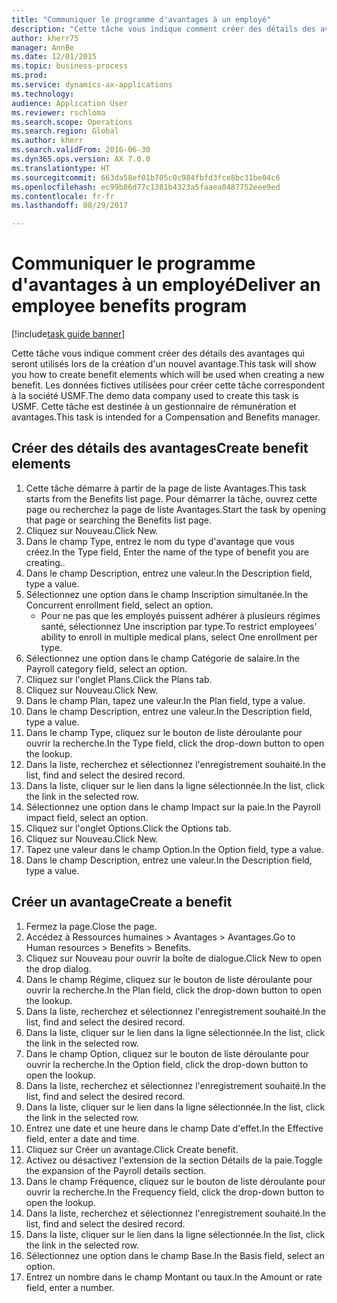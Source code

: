 ```yaml
--- 
title: "Communiquer le programme d'avantages à un employé"
description: "Cette tâche vous indique comment créer des détails des avantages qui seront utilisés lors de la création d'un nouvel avantage."
author: kherr75
manager: AnnBe
ms.date: 12/01/2015
ms.topic: business-process
ms.prod: 
ms.service: dynamics-ax-applications
ms.technology: 
audience: Application User
ms.reviewer: rschloma
ms.search.scope: Operations
ms.search.region: Global
ms.author: kherr
ms.search.validFrom: 2016-06-30
ms.dyn365.ops.version: AX 7.0.0
ms.translationtype: HT
ms.sourcegitcommit: 663da58ef01b705c0c984fbfd3fce8bc31be04c6
ms.openlocfilehash: ec99b86d77c1381b4323a5faaea0487752eee9ed
ms.contentlocale: fr-fr
ms.lasthandoff: 08/29/2017

---
```

# <a name="deliver-an-employee-benefits-program"></a><span data-ttu-id="d0a63-103">Communiquer le programme d'avantages à un employé</span><span class="sxs-lookup"><span data-stu-id="d0a63-103">Deliver an employee benefits program</span></span>

[!include[task guide banner](../../includes/task-guide-banner.md)]

<span data-ttu-id="d0a63-104">Cette tâche vous indique comment créer des détails des avantages qui seront utilisés lors de la création d'un nouvel avantage.</span><span class="sxs-lookup"><span data-stu-id="d0a63-104">This task will show you how to create benefit elements which will be used when creating a new benefit.</span></span> <span data-ttu-id="d0a63-105">Les données fictives utilisées pour créer cette tâche correspondent à la société USMF.</span><span class="sxs-lookup"><span data-stu-id="d0a63-105">The demo data company used to create this task is USMF.</span></span> <span data-ttu-id="d0a63-106">Cette tâche est destinée à un gestionnaire de rémunération et avantages.</span><span class="sxs-lookup"><span data-stu-id="d0a63-106">This task is intended for a Compensation and Benefits manager.</span></span>


## <a name="create-benefit-elements"></a><span data-ttu-id="d0a63-107">Créer des détails des avantages</span><span class="sxs-lookup"><span data-stu-id="d0a63-107">Create benefit elements</span></span>
1. <span data-ttu-id="d0a63-108">Cette tâche démarre à partir de la page de liste Avantages.</span><span class="sxs-lookup"><span data-stu-id="d0a63-108">This task starts from the Benefits list page.</span></span> <span data-ttu-id="d0a63-109">Pour démarrer la tâche, ouvrez cette page ou recherchez la page de liste Avantages.</span><span class="sxs-lookup"><span data-stu-id="d0a63-109">Start the task by opening that page or searching the Benefits list page.</span></span>
2. <span data-ttu-id="d0a63-110">Cliquez sur Nouveau.</span><span class="sxs-lookup"><span data-stu-id="d0a63-110">Click New.</span></span>
3. <span data-ttu-id="d0a63-111">Dans le champ Type, entrez le nom du type d'avantage que vous créez.</span><span class="sxs-lookup"><span data-stu-id="d0a63-111">In the Type field, Enter the name of the type of benefit you are creating..</span></span>
4. <span data-ttu-id="d0a63-112">Dans le champ Description, entrez une valeur.</span><span class="sxs-lookup"><span data-stu-id="d0a63-112">In the Description field, type a value.</span></span>
5. <span data-ttu-id="d0a63-113">Sélectionnez une option dans le champ Inscription simultanée.</span><span class="sxs-lookup"><span data-stu-id="d0a63-113">In the Concurrent enrollment field, select an option.</span></span>
    * <span data-ttu-id="d0a63-114">Pour ne pas que les employés puissent adhérer à plusieurs régimes santé, sélectionnez Une inscription par type.</span><span class="sxs-lookup"><span data-stu-id="d0a63-114">To restrict employees' ability to enroll in multiple medical plans, select One enrollment per type.</span></span>  
6. <span data-ttu-id="d0a63-115">Sélectionnez une option dans le champ Catégorie de salaire.</span><span class="sxs-lookup"><span data-stu-id="d0a63-115">In the Payroll category field, select an option.</span></span>
7. <span data-ttu-id="d0a63-116">Cliquez sur l'onglet Plans.</span><span class="sxs-lookup"><span data-stu-id="d0a63-116">Click the Plans tab.</span></span>
8. <span data-ttu-id="d0a63-117">Cliquez sur Nouveau.</span><span class="sxs-lookup"><span data-stu-id="d0a63-117">Click New.</span></span>
9. <span data-ttu-id="d0a63-118">Dans le champ Plan, tapez une valeur.</span><span class="sxs-lookup"><span data-stu-id="d0a63-118">In the Plan field, type a value.</span></span>
10. <span data-ttu-id="d0a63-119">Dans le champ Description, entrez une valeur.</span><span class="sxs-lookup"><span data-stu-id="d0a63-119">In the Description field, type a value.</span></span>
11. <span data-ttu-id="d0a63-120">Dans le champ Type, cliquez sur le bouton de liste déroulante pour ouvrir la recherche.</span><span class="sxs-lookup"><span data-stu-id="d0a63-120">In the Type field, click the drop-down button to open the lookup.</span></span>
12. <span data-ttu-id="d0a63-121">Dans la liste, recherchez et sélectionnez l'enregistrement souhaité.</span><span class="sxs-lookup"><span data-stu-id="d0a63-121">In the list, find and select the desired record.</span></span>
13. <span data-ttu-id="d0a63-122">Dans la liste, cliquer sur le lien dans la ligne sélectionnée.</span><span class="sxs-lookup"><span data-stu-id="d0a63-122">In the list, click the link in the selected row.</span></span>
14. <span data-ttu-id="d0a63-123">Sélectionnez une option dans le champ Impact sur la paie.</span><span class="sxs-lookup"><span data-stu-id="d0a63-123">In the Payroll impact field, select an option.</span></span>
15. <span data-ttu-id="d0a63-124">Cliquez sur l'onglet Options.</span><span class="sxs-lookup"><span data-stu-id="d0a63-124">Click the Options tab.</span></span>
16. <span data-ttu-id="d0a63-125">Cliquez sur Nouveau.</span><span class="sxs-lookup"><span data-stu-id="d0a63-125">Click New.</span></span>
17. <span data-ttu-id="d0a63-126">Tapez une valeur dans le champ Option.</span><span class="sxs-lookup"><span data-stu-id="d0a63-126">In the Option field, type a value.</span></span>
18. <span data-ttu-id="d0a63-127">Dans le champ Description, entrez une valeur.</span><span class="sxs-lookup"><span data-stu-id="d0a63-127">In the Description field, type a value.</span></span>

## <a name="create-a-benefit"></a><span data-ttu-id="d0a63-128">Créer un avantage</span><span class="sxs-lookup"><span data-stu-id="d0a63-128">Create a benefit</span></span>
1. <span data-ttu-id="d0a63-129">Fermez la page.</span><span class="sxs-lookup"><span data-stu-id="d0a63-129">Close the page.</span></span>
2. <span data-ttu-id="d0a63-130">Accédez à Ressources humaines > Avantages > Avantages.</span><span class="sxs-lookup"><span data-stu-id="d0a63-130">Go to Human resources > Benefits > Benefits.</span></span>
3. <span data-ttu-id="d0a63-131">Cliquez sur Nouveau pour ouvrir la boîte de dialogue.</span><span class="sxs-lookup"><span data-stu-id="d0a63-131">Click New to open the drop dialog.</span></span>
4. <span data-ttu-id="d0a63-132">Dans le champ Régime, cliquez sur le bouton de liste déroulante pour ouvrir la recherche.</span><span class="sxs-lookup"><span data-stu-id="d0a63-132">In the Plan field, click the drop-down button to open the lookup.</span></span>
5. <span data-ttu-id="d0a63-133">Dans la liste, recherchez et sélectionnez l'enregistrement souhaité.</span><span class="sxs-lookup"><span data-stu-id="d0a63-133">In the list, find and select the desired record.</span></span>
6. <span data-ttu-id="d0a63-134">Dans la liste, cliquer sur le lien dans la ligne sélectionnée.</span><span class="sxs-lookup"><span data-stu-id="d0a63-134">In the list, click the link in the selected row.</span></span>
7. <span data-ttu-id="d0a63-135">Dans le champ Option, cliquez sur le bouton de liste déroulante pour ouvrir la recherche.</span><span class="sxs-lookup"><span data-stu-id="d0a63-135">In the Option field, click the drop-down button to open the lookup.</span></span>
8. <span data-ttu-id="d0a63-136">Dans la liste, recherchez et sélectionnez l'enregistrement souhaité.</span><span class="sxs-lookup"><span data-stu-id="d0a63-136">In the list, find and select the desired record.</span></span>
9. <span data-ttu-id="d0a63-137">Dans la liste, cliquer sur le lien dans la ligne sélectionnée.</span><span class="sxs-lookup"><span data-stu-id="d0a63-137">In the list, click the link in the selected row.</span></span>
10. <span data-ttu-id="d0a63-138">Entrez une date et une heure dans le champ Date d'effet.</span><span class="sxs-lookup"><span data-stu-id="d0a63-138">In the Effective field, enter a date and time.</span></span>
11. <span data-ttu-id="d0a63-139">Cliquez sur Créer un avantage.</span><span class="sxs-lookup"><span data-stu-id="d0a63-139">Click Create benefit.</span></span>
12. <span data-ttu-id="d0a63-140">Activez ou désactivez l'extension de la section Détails de la paie.</span><span class="sxs-lookup"><span data-stu-id="d0a63-140">Toggle the expansion of the Payroll details section.</span></span>
13. <span data-ttu-id="d0a63-141">Dans le champ Fréquence, cliquez sur le bouton de liste déroulante pour ouvrir la recherche.</span><span class="sxs-lookup"><span data-stu-id="d0a63-141">In the Frequency field, click the drop-down button to open the lookup.</span></span>
14. <span data-ttu-id="d0a63-142">Dans la liste, recherchez et sélectionnez l'enregistrement souhaité.</span><span class="sxs-lookup"><span data-stu-id="d0a63-142">In the list, find and select the desired record.</span></span>
15. <span data-ttu-id="d0a63-143">Dans la liste, cliquer sur le lien dans la ligne sélectionnée.</span><span class="sxs-lookup"><span data-stu-id="d0a63-143">In the list, click the link in the selected row.</span></span>
16. <span data-ttu-id="d0a63-144">Sélectionnez une option dans le champ Base.</span><span class="sxs-lookup"><span data-stu-id="d0a63-144">In the Basis field, select an option.</span></span>
17. <span data-ttu-id="d0a63-145">Entrez un nombre dans le champ Montant ou taux.</span><span class="sxs-lookup"><span data-stu-id="d0a63-145">In the Amount or rate field, enter a number.</span></span>


